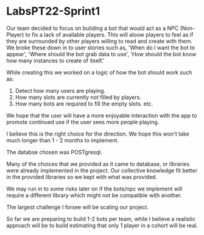# LabsPT22-Sprint1

Our team decided to focus on building a bot that would act as a NPC (Non-Player) to fix a lack of available players. This will aloow players to feel as if they are surrounded by other players willing to read and create with them. We broke these down in to user stories such as, 'When do I want the bot to appear', 'Where should the bot grab data to use', 'How should the bot know how many instances to create of itself.'

While creating this we worked on a logic of how the bot should work such as:
1) Detect how many users are playing.
2) How many slots are currently not filled by players.
3) How many bots are required to fill the empty slots.
etc.

We hope that the user will have a more enjoyable interaction with the app to promote continued use if the user sees more people playing.

I believe this is the right choice for the direction. We hope this won't take much longer than 1 - 2 months to implement.


The databse chosen was POSTgresql.

Many of the choices that we provided as it came to database, or libraries were already implemented in the project. Our collective knowledge fit better in the provided libraries so we kept with what was provided.

We may run in to some risks later on if the bots/npc we implement will require a different library which might not be compatible with another.

The largest challenge I forsee will be scaling our project.

So far we are preparing to build 1-2 bots per team, while I believe a realistic approach will be to build estimating that only 1 player in a cohort will be real.